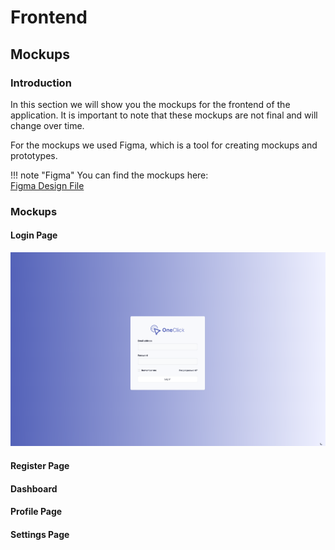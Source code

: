 # Frontend

## Mockups

### Introduction

In this section we will show you the mockups for the frontend of the application.
It is important to note that these mockups are not final and will change over time.

For the mockups we used Figma, which is a tool for creating mockups and prototypes.

!!! note "Figma"
    You can find the mockups here:  
    [Figma Design File](https://www.figma.com/file/Bi4OKCqGSgPXN1tvFzVV6Q/Untitled?type=design&mode=design&t=Sv1KYLH6X63M3oaV-1)

### Mockups

#### Login Page

![Login Page](../assets/images/mockups/login.png)

#### Register Page

#### Dashboard

#### Profile Page

#### Settings Page